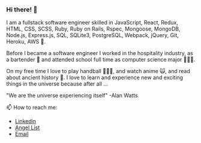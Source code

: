 ### Hi there! 👋
I am a fullstack software engineer skilled in JavaScript, React, Redux, HTML, CSS, SCSS, Ruby, Ruby on Rails, Rspec, Mongoose, MongoDB, Node.js, Express.js, SQL, SQLite3, PostgreSQL, Webpack, jQuery, Git, Heroku, AWS 🥸.

Before I became a software engineer I worked in the hospitality industry, as a bartender 🍻 and attended school full time as computer science major 🧑🏾‍💻.

On my free time I love to play handball 🤾🏽‍♂️, and watch anime 🙀, and read about ancient history 📜. I love to learn and experience new and exciting things in the universe because after all ...

"We are the universe experiencing itself" -Alan Watts

📫 How to reach me:
* [Linkedin](https://www.linkedin.com/in/azim-siddiki-3b505b207/)
* [Angel List](https://angel.co/u/azim-siddiki)
* [Email](azimsiddiki@gmail.com)
<!--
**asiddiki98/asiddiki98** is a ✨ _special_ ✨ repository because its `README.md` (this file) appears on your GitHub profile.

Here are some ideas to get you started:

- 🔭 I’m currently working on ...
- 🌱 I’m currently learning ...
- 👯 I’m looking to collaborate on ...
- 🤔 I’m looking for help with ...
- 💬 Ask me about ...
- 📫 How to reach me: ...
- 😄 Pronouns: ...
- ⚡ Fun fact: ...
-->
